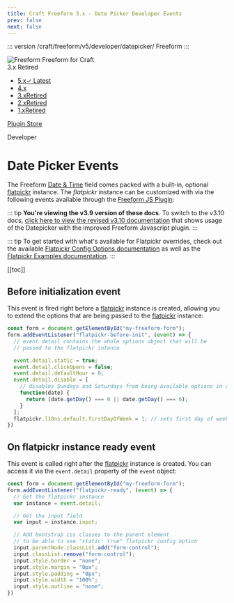 ```yaml
---
title: Craft Freeform 3.x - Date Picker Developer Events
prev: false
next: false
---
```


<meta property="og:image" content="https://docs.solspace.com/extras/social/craft/freeform/freeform.png" />

::: version /craft/freeform/v5/developer/datepicker/
Freeform
:::

<div id="pr-heading">
    <img src="https://docs.solspace.com/extras/icons/products/freeform-icon.png" alt="Freeform" class="pr-image">
    <span class="pr-name">Freeform</span>
    <span class="pr-category">for Craft</span>
    <div class="pr-v-wrapper">
        <div class="pr-v">
            <span class="pr-v-v">3.x</span>
            <span class="pr-v-type pr-retired">Retired</span>
            <span class="pr-v-arrow arrow down"></span>
        </div>
        <ul class="pr-v-list">
            <li><a href="/craft/freeform/v5/">5.x<span class="pr-v-type pr-latest">✓ Latest</span></a></li>
            <li><a href="/craft/freeform/v4/">4.x</a></li>
            <li><a href="/craft/freeform/v3/">3.x<span class="pr-v-type pr-retired">Retired</span></a></li>
            <li><a href="/craft/freeform/v2/">2.x<span class="pr-v-type pr-retired">Retired</span></a></li>
            <li><a href="/craft/freeform/v1/">1.x<span class="pr-v-type pr-retired">Retired</span></a></li>
        </ul>
    </div>
    <div class="pr-buy">
        <a href="https://plugins.craftcms.com/freeform" class="button button-blue"><span class="external-url">Plugin Store</span></a>
    </div>
</div>

<span class="page-section">Developer</span>

# Date Picker Events

The Freeform [Date & Time](../overview/fields.md) field comes packed with a built-in, optional [flatpickr](https://flatpickr.js.org/) instance. The _flatpickr_ instance can be customized with via the following events available through the [Freeform JS Plugin](./js-plugin.md):

::: tip
**You're viewing the v3.9 version of these docs**. To switch to the v3.10 docs, [click here to view the revised v3.10 documentation](./datepicker.md) that shows usage of the Datepicker with the improved Freeform Javascript plugin.
:::

::: tip
To get started with what's available for Flatpickr overrides, check out the available [Flatpickr Config Options documentation](https://flatpickr.js.org/options/) as well as the [Flatpickr Examples documentation](https://flatpickr.js.org/examples/).
:::


[[toc]]


## Before initialization event

This event is fired right before a [flatpickr](https://flatpickr.js.org/) instance is created, allowing you to extend the options that are being passed to the [flatpickr](https://flatpickr.js.org/) instance:

``` js
const form = document.getElementById("my-freeform-form");
form.addEventListener("flatpickr-before-init", (event) => {
  // event.detail contains the whole options object that will be
  // passed to the flatpickr intance

  event.detail.static = true;
  event.detail.clickOpens = false;
  event.detail.defaultHour = 8;
  event.detail.disable = [
    // disables Sundays and Saturdays from being available options in datepicker
    function(date) {
      return (date.getDay() === 0 || date.getDay() === 6);
    }
  ];
  flatpickr.l10ns.default.firstDayOfWeek = 1; // sets first day of week to Monday
})
```

## On flatpickr instance ready event

This event is called right after the [flatpickr](https://flatpickr.js.org/) instance is created. You can access it via the `event.detail` property of the `event` object:

``` js
const form = document.getElementById("my-freeform-form");
form.addEventListener("flatpickr-ready", (event) => {
  // Get the flatpickr instance
  var instance = event.detail;

  // Get the input field
  var input = instance.input;

  // Add bootstrap css classes to the parent element
  // to be able to use "static: true" flatpickr config option
  input.parentNode.classList.add("form-control");
  input.classList.remove("form-control");
  input.style.border = "none";
  input.style.margin = "0px";
  input.style.padding = "0px";
  input.style.width = "100%";
  input.style.outline = "none";
})
```